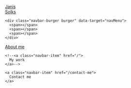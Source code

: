 <div class="container">

<nav class="navbar" role="navigation" aria-label="main navigation">
  <div class="navbar-brand">
    <a class="h-logo navbar-item is-italic is-size-4" href="/">
      Janis<br>Solks
    </a>

    <div class="navbar-burger burger" data-target="navMenu">
      <span></span>
      <span></span>
      <span></span>
    </div>
  </div>

  <div class="navbar-menu" id="navMenu">
    <a class="navbar-item" href="/about-me">
      About me
    </a>

    <!--<a class="navbar-item" href="/">
      My work
    </a>-->

    <a class="navbar-item" href="/contact-me">
      Contact me
    </a>

  </div>

</nav>

</div>
